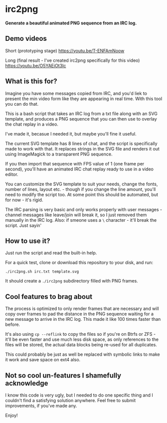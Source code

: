 # irc2png

**Generate a beautiful animated PNG sequence from an IRC log.**


## Demo videos

Short (prototyping stage)
https://youtu.be/T-ENFAmNoow

Long (final result - I've created irc2png specifically for this video)
https://youtu.be/O5YAEiOt3Ic

## What is this for?

Imagine you have some messages copied from IRC, and you'd liek to present the min video form like they are appearing in real time. With this tool you can do that.

This is a bash script that takes an IRC log from a txt file along with an SVG template, and produces a PNG sequence that you can then use to overlay the chat replay in a video.

I've made it, becasue I needed it, but maybe you'll fine it useful.

The current SVG template has 8 lines of chat, and the script is specifically made to work with that.
It replaces strings in the SVG file and renders it out using ImageMagick to a transparent PNG sequence.

If you then import that sequence with FPS value of 1 (one frame per second), you'll have an animated IRC chat replay ready to use in a video editor.

You can customize the SVG template to suit your needs, change the fonts, number of lines, layout etc. - though if you change the line amount, you'll need to modify the script too. At some point this should be automated, but for now - it's rigid.

The IRC parsing is very basic and only works properly with user messages - channel messages like leave/join will break it, so I just removed them manually in the IRC log. Also: if smeone uses a `\` character - it'll break the script. Just sayin'

## How to use it?

Just run the script and read the built-in help.

For a quick test, clone or download this repository to your disk, and run:

    ./irc2png.sh irc.txt template.svg
    
It should create a `./irc2png` subdirectory filled with PNG frames.

## Cool features to brag about

The process is optimized to only render frames that are necessary and will copy over frames to pad the distance in the PNG sequence waiting for a new message to arrive in the IRC log. This made it like 100 times faster than before.

It's also using `cp --reflink` to copy the files so if you're on Btrfs or ZFS - it'll be even faster and use much less disk space, as only references to the files will be stored, the actual data blocks being re-used for all duplicates.

This could probably be just as well be replaced with symbolic links to make it work and save space on ext4 also.

## Not so cool un-features I shamefully acknowledge

I know this code is very ugly, but I needed to do one specific thing and I couldn't find a satisfying solution anywhere. Feel free to submit improvements, if you've made any.

Enjoy!
